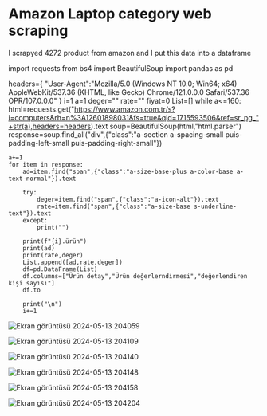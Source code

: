 # Amazon Laptop category web scraping

I scrapyed 4272 product from amazon and I put this data into a dataframe

import requests
from bs4 import BeautifulSoup
import pandas as pd

headers={
    "User-Agent":"Mozilla/5.0 (Windows NT 10.0; Win64; x64) AppleWebKit/537.36 (KHTML, like Gecko) Chrome/121.0.0.0 Safari/537.36 OPR/107.0.0.0"
}
i=1
a=1
deger=""
rate=""
fiyat=0
List=[]
while a<=160:
    html=requests.get("https://www.amazon.com.tr/s?i=computers&rh=n%3A12601898031&fs=true&qid=1715593506&ref=sr_pg_"+str(a),headers=headers).text
    soup=BeautifulSoup(html,"html.parser")
    response=soup.find_all("div",{"class":"a-section a-spacing-small puis-padding-left-small puis-padding-right-small"})
    
    a+=1
    for item in response:
        ad=item.find("span",{"class":"a-size-base-plus a-color-base a-text-normal"}).text
       
        try:
            deger=item.find("span",{"class":"a-icon-alt"}).text
            rate=item.find("span",{"class":"a-size-base s-underline-text"}).text
        except:
            print("")
            
        print(f"{i}.ürün")
        print(ad)
        print(rate,deger)
        List.append([ad,rate,deger])
        df=pd.DataFrame(List)
        df.columns=["Ürün detay","Ürün değerlerndirmesi","değerlendiren kişi sayısı"]
        df.to
        
        print("\n")
        i+=1
    
    

![Ekran görüntüsü 2024-05-13 204059](https://github.com/soykuvvetberat34/AmazonWS.py/assets/69586522/04c8c9bb-89d4-4fe0-a20a-e1ccf5b58994)


![Ekran görüntüsü 2024-05-13 204109](https://github.com/soykuvvetberat34/AmazonWS.py/assets/69586522/92856c1c-5d7e-4de1-86cb-297b19a54eaa)



![Ekran görüntüsü 2024-05-13 204140](https://github.com/soykuvvetberat34/AmazonWS.py/assets/69586522/711bc9cd-f04e-4af1-945f-f6ca36a5c597)


![Ekran görüntüsü 2024-05-13 204148](https://github.com/soykuvvetberat34/AmazonWS.py/assets/69586522/957300cc-b064-4770-9a57-ce5ed665ffeb)

![Ekran görüntüsü 2024-05-13 204158](https://github.com/soykuvvetberat34/AmazonWS.py/assets/69586522/1d588586-57bc-4d67-b26b-846bbb115533)

![Ekran görüntüsü 2024-05-13 204204](https://github.com/soykuvvetberat34/AmazonWS.py/assets/69586522/be7690ba-a7b9-4706-be0d-f2b106d1c09d)
